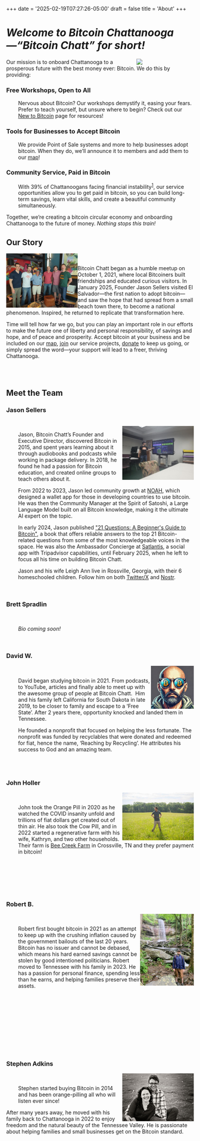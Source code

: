 +++
date = '2025-02-19T07:27:26-05:00'
draft = false
title = 'About'
+++

<div class="article">

# *Welcome to Bitcoin Chattanooga—“Bitcoin Chatt” for short!*

<img class="desktop-only" src="/images/Logos/Bitcoin%20Chatt%20Avatar.png" style="width:16dvw;float:right;">

Our mission is to onboard Chattanooga to a prosperous future with the best money ever: Bitcoin. We do this by providing:  

### Free Workshops, Open to All

<p style="margin-left: 2rem;">Nervous about Bitcoin? Our workshops demystify it, easing your fears. Prefer to teach yourself, but unsure where to begin? Check out our <a href="/new-to-bitcoin">New to Bitcoin</a> page for resources!</p>

### Tools for Businesses to Accept Bitcoin

<p style="margin-left: 2rem;">We provide Point of Sale systems and more to help businesses adopt bitcoin. When they do, we’ll announce it to members and add them to our <a href="/map">map</a>!</p>

### Community Service, Paid in Bitcoin

<p style="margin-left: 2rem;">With 39% of Chattanoogans facing financial instability<sup><a target="_blank" href="https://unitedwaycha.org/financial-stability-and-our-greater-chattanooga-community/">1</a></sup>, our service opportunities allow you to get paid in bitcoin, so you can build long-term savings, learn vital skills, and create a beautiful community simultaneously.</p>

Together, we’re creating a bitcoin circular economy and onboarding Chattanooga to the future of money. *Nothing stops this train!*

## Our Story

<img src="./Bitcoin-Chatt-at-Moxy-April-2022.jpeg" style="width:20dvw;float:left;">

<br>

Bitcoin Chatt began as a humble meetup on October 1, 2021, where local Bitcoiners built friendships and educated curious visitors. In January 2025, Founder Jason Sellers visited El Salvador—the first nation to adopt bitcoin—and saw the hope that had spread from a small beach town there, to become a national phenomenon. Inspired, he returned to replicate that transformation here.

Time will tell how far we go, but you can play an important role in our efforts to make the future one of liberty and personal responsibility, of savings and hope, and of peace and prosperity. Accept bitcoin at your business and be included on our [map](/map), [join](/join) our service projects, [donate](/donate) to keep us going, or simply spread the word—your support will lead to a freer, thriving Chattanooga.

<br>

<br>

## Meet the Team

### Jason Sellers

<br>

<img src="./Jason%20at%20CHEA%20Workshop.jpg" style="width:20dvw;float:right;">

<p style="margin-left: 2rem;">Jason, Bitcoin Chatt’s Founder and Executive Director, discovered Bitcoin in 2015, and spent years learning about it through audiobooks and podcasts while working in package delivery. In 2018, he found he had a passion for Bitcoin education, and created online groups to teach others about it.</p>

<p style="margin-left: 2rem;">From 2022 to 2023, Jason led community growth at <a href="https://www.noah.com/">NOAH</a>, which designed a wallet app for those in developing countries to use bitcoin. He was then the Community Manager at the Spirit of Satoshi, a Large Language Model built on all Bitcoin knowledge, making it the ultimate AI expert on the topic.</p>

<p style="margin-left: 2rem;">In early 2024, Jason published <a href="https://a.co/d/0mcMtUC">"21 Questions: A Beginner's Guide to Bitcoin"</a>, a book that offers reliable answers to the top 21 Bitcoin-related questions from some of the most knowledgeable voices in the space. He was also the Ambassador Concierge at <a href="https://www.satlantis.io/">Satlantis</a>, a social app with Tripadvisor capabilities, until February 2025, when he left to focus all his time on building Bitcoin Chatt.</p>

<p style="margin-left: 2rem;">Jason and his wife Leigh Ann live in Rossville, Georgia, with their 6 homeschooled children. Follow him on both <a href="https://www.x.com/geekigai">Twitter/X</a> and <a href="https://njump.me/npub1693220pmp0a4c04a0p7hkz874vsxkyfrvtk2yk4zjyj3e4c0ugjs3r4j0c">Nostr</a>.</p>

<br>

### Brett Spradlin

<br>

<p style="margin-left: 2rem;"><i>Bio coming soon!</i></p>

<br>

### David W.

<img src="./David W.png" style="width:12dvw;float:right;">

<br>

<p style="margin-left: 2rem;">David began studying bitcoin in 2021. From podcasts, to YouTube, articles and finally able to meet up with the awesome group of people at Bitcoin Chatt. 
Him and his family left California for South Dakota in late 2019, to be closer to family and escape to a ‘Free State’. After 2 years there, opportunity knocked and landed them in Tennessee.</p>

<p style="margin-left: 2rem;">He founded a nonprofit that focused on helping the less fortunate. The nonprofit was funded by recyclables that were donated and redeemed for fiat, hence the name, ‘Reaching by Recycling’. He attributes his success to God and an amazing team.</p>

<br>

<br>

### John Holler

<img src="./John Holler.png" style="width:20dvw;float:right;">

<br>

<p style="margin-left: 2rem;">John took the Orange Pill in 2020 as he watched the COVID insanity unfold and trillions of fiat dollars get created out of thin air. He also took the Cow Pill, and in 2022 started a regenerative farm with his wife, Kathryn, and two other households. Their farm is <a target="_blank" href="http://beecreektn.com/">Bee Creek Farm</a> in Crossville, TN and they prefer payment in bitcoin!</p>

<br>

<br>

<br>

<br>

<br>

### Robert B.

<img src="./Rob B.png" style="width:15dvw;float:right;">

<br>

<p style="margin-left: 2rem;">Robert first bought bitcoin in 2021 as an attempt to keep up with the crushing inflation caused by the government bailouts of the last 20 years. Bitcoin has no issuer and cannot be debased, which means his hard earned savings cannot be stolen by good intentioned politicians. Robert moved to Tennessee with his family in 2023. He has a passion for personal finance, spending less than he earns, and helping families preserve their assets.</p>

<br>

<br>

<br>

<br>

<br>

<br>

<br>

<br>

<br>

### Stephen Adkins

<img src="./Stephen Adkins.png" style="width:20dvw;float:right;">

<br>

<p style="margin-left: 2rem;">Stephen started buying Bitcoin in 2014 and has been orange-pilling all who will listen ever since!

After many years away, he moved with his family back to Chattanooga in 2022 to enjoy freedom and the natural beauty of the Tennessee Valley. He is passionate about helping families and small businesses get on the Bitcoin standard.</p>

<br>

<br>

</div>
